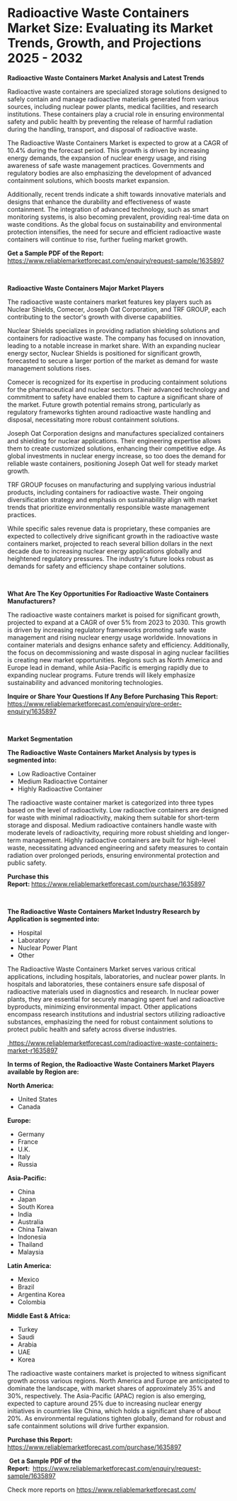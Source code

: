 <p><h1>Radioactive Waste Containers Market Size: Evaluating its Market Trends, Growth, and Projections 2025 - 2032</h1></p><p><strong>Radioactive Waste Containers Market Analysis and Latest Trends</strong></p>
<p><p>Radioactive waste containers are specialized storage solutions designed to safely contain and manage radioactive materials generated from various sources, including nuclear power plants, medical facilities, and research institutions. These containers play a crucial role in ensuring environmental safety and public health by preventing the release of harmful radiation during the handling, transport, and disposal of radioactive waste.</p><p>The Radioactive Waste Containers Market is expected to grow at a CAGR of 10.4% during the forecast period. This growth is driven by increasing energy demands, the expansion of nuclear energy usage, and rising awareness of safe waste management practices. Governments and regulatory bodies are also emphasizing the development of advanced containment solutions, which boosts market expansion. </p><p>Additionally, recent trends indicate a shift towards innovative materials and designs that enhance the durability and effectiveness of waste containment. The integration of advanced technology, such as smart monitoring systems, is also becoming prevalent, providing real-time data on waste conditions. As the global focus on sustainability and environmental protection intensifies, the need for secure and efficient radioactive waste containers will continue to rise, further fueling market growth.</p></p>
<p><strong>Get a Sample PDF of the Report:&nbsp;</strong> <a href="https://www.reliablemarketforecast.com/enquiry/request-sample/1635897?utm_campaign=2866&utm_medium=2&utm_source=Github&utm_content=ia&utm_term=08042025&utm_id=radioactive-waste-containers">https://www.reliablemarketforecast.com/enquiry/request-sample/1635897</a></p>
<p>&nbsp;</p>
<p><strong>Radioactive Waste Containers Major Market Players</strong></p>
<p><p>The radioactive waste containers market features key players such as Nuclear Shields, Comecer, Joseph Oat Corporation, and TRF GROUP, each contributing to the sector's growth with diverse capabilities.</p><p>Nuclear Shields specializes in providing radiation shielding solutions and containers for radioactive waste. The company has focused on innovation, leading to a notable increase in market share. With an expanding nuclear energy sector, Nuclear Shields is positioned for significant growth, forecasted to secure a larger portion of the market as demand for waste management solutions rises.</p><p>Comecer is recognized for its expertise in producing containment solutions for the pharmaceutical and nuclear sectors. Their advanced technology and commitment to safety have enabled them to capture a significant share of the market. Future growth potential remains strong, particularly as regulatory frameworks tighten around radioactive waste handling and disposal, necessitating more robust containment solutions.</p><p>Joseph Oat Corporation designs and manufactures specialized containers and shielding for nuclear applications. Their engineering expertise allows them to create customized solutions, enhancing their competitive edge. As global investments in nuclear energy increase, so too does the demand for reliable waste containers, positioning Joseph Oat well for steady market growth.</p><p>TRF GROUP focuses on manufacturing and supplying various industrial products, including containers for radioactive waste. Their ongoing diversification strategy and emphasis on sustainability align with market trends that prioritize environmentally responsible waste management practices.</p><p>While specific sales revenue data is proprietary, these companies are expected to collectively drive significant growth in the radioactive waste containers market, projected to reach several billion dollars in the next decade due to increasing nuclear energy applications globally and heightened regulatory pressures. The industry's future looks robust as demands for safety and efficiency shape container solutions.</p></p>
<p>&nbsp;</p>
<p><strong>What Are The Key Opportunities For Radioactive Waste Containers Manufacturers?</strong></p>
<p><p>The radioactive waste containers market is poised for significant growth, projected to expand at a CAGR of over 5% from 2023 to 2030. This growth is driven by increasing regulatory frameworks promoting safe waste management and rising nuclear energy usage worldwide. Innovations in container materials and designs enhance safety and efficiency. Additionally, the focus on decommissioning and waste disposal in aging nuclear facilities is creating new market opportunities. Regions such as North America and Europe lead in demand, while Asia-Pacific is emerging rapidly due to expanding nuclear programs. Future trends will likely emphasize sustainability and advanced monitoring technologies.</p></p>
<p><strong>Inquire or Share Your Questions If Any Before Purchasing This Report:</strong> <a href="https://www.reliablemarketforecast.com/enquiry/pre-order-enquiry/1635897?utm_campaign=2866&utm_medium=2&utm_source=Github&utm_content=ia&utm_term=08042025&utm_id=radioactive-waste-containers">https://www.reliablemarketforecast.com/enquiry/pre-order-enquiry/1635897</a></p>
<p>&nbsp;</p>
<p><strong>Market Segmentation</strong></p>
<p><strong>The Radioactive Waste Containers Market Analysis by types is segmented into:</strong></p>
<p><ul><li>Low Radioactive Container</li><li>Medium Radioactive Container</li><li>Highly Radioactive Container</li></ul></p>
<p><p>The radioactive waste container market is categorized into three types based on the level of radioactivity. Low radioactive containers are designed for waste with minimal radioactivity, making them suitable for short-term storage and disposal. Medium radioactive containers handle waste with moderate levels of radioactivity, requiring more robust shielding and longer-term management. Highly radioactive containers are built for high-level waste, necessitating advanced engineering and safety measures to contain radiation over prolonged periods, ensuring environmental protection and public safety.</p></p>
<p><strong>Purchase this Report:&nbsp;</strong><a href="https://www.reliablemarketforecast.com/purchase/1635897?utm_campaign=2866&utm_medium=2&utm_source=Github&utm_content=ia&utm_term=08042025&utm_id=radioactive-waste-containers">https://www.reliablemarketforecast.com/purchase/1635897</a></p>
<p>&nbsp;</p>
<p><strong>The Radioactive Waste Containers Market Industry Research by Application is segmented into:</strong></p>
<p><ul><li>Hospital</li><li>Laboratory</li><li>Nuclear Power Plant</li><li>Other</li></ul></p>
<p><p>The Radioactive Waste Containers Market serves various critical applications, including hospitals, laboratories, and nuclear power plants. In hospitals and laboratories, these containers ensure safe disposal of radioactive materials used in diagnostics and research. In nuclear power plants, they are essential for securely managing spent fuel and radioactive byproducts, minimizing environmental impact. Other applications encompass research institutions and industrial sectors utilizing radioactive substances, emphasizing the need for robust containment solutions to protect public health and safety across diverse industries.</p></p>
<p><a href="https://www.reliablemarketforecast.com/radioactive-waste-containers-market-r1635897?utm_campaign=2866&utm_medium=2&utm_source=Github&utm_content=ia&utm_term=08042025&utm_id=radioactive-waste-containers">&nbsp;https://www.reliablemarketforecast.com/radioactive-waste-containers-market-r1635897</a></p>
<p><strong>In terms of Region, the Radioactive Waste Containers Market Players available by Region are:</strong></p>
<p>
    <p> <strong> North America: </strong>
        <ul>
            <li>United States</li>
            <li>Canada</li>
        </ul>
        </p> 
    <p> <strong> Europe: </strong>
        <ul>
            <li>Germany</li>
            <li>France</li>
            <li>U.K.</li>
            <li>Italy</li>
            <li>Russia</li>
        </ul>
        </p> 
    <p> <strong> Asia-Pacific: </strong>
        <ul>
            <li>China</li>
            <li>Japan</li>
            <li>South Korea</li>
            <li>India</li>
            <li>Australia</li>
            <li>China Taiwan</li>
            <li>Indonesia</li>
            <li>Thailand</li>
            <li>Malaysia</li>
        </ul>
        </p> 
    <p> <strong> Latin America: </strong>
        <ul>
            <li>Mexico</li>
            <li>Brazil</li>
            <li>Argentina Korea</li>
            <li>Colombia</li>
        </ul>
        </p> 
    <p> <strong> Middle East & Africa: </strong>
        <ul>
            <li>Turkey</li>
            <li>Saudi</li>
            <li>Arabia</li>
            <li>UAE</li>
            <li>Korea</li>
        </ul>
    </p>
    </p>
<p><p>The radioactive waste containers market is projected to witness significant growth across various regions. North America and Europe are anticipated to dominate the landscape, with market shares of approximately 35% and 30%, respectively. The Asia-Pacific (APAC) region is also emerging, expected to capture around 25% due to increasing nuclear energy initiatives in countries like China, which holds a significant share of about 20%. As environmental regulations tighten globally, demand for robust and safe containment solutions will drive further expansion.</p></p>
<p><strong>Purchase this Report: </strong><a href="https://www.reliablemarketforecast.com/purchase/1635897?utm_campaign=2866&utm_medium=2&utm_source=Github&utm_content=ia&utm_term=08042025&utm_id=radioactive-waste-containers">https://www.reliablemarketforecast.com/purchase/1635897</a></p>
<p>&nbsp;<strong>Get a Sample PDF of the Report:&nbsp;&nbsp;</strong><a href="https://www.reliablemarketforecast.com/enquiry/request-sample/1635897?utm_campaign=2866&utm_medium=2&utm_source=Github&utm_content=ia&utm_term=08042025&utm_id=radioactive-waste-containers">https://www.reliablemarketforecast.com/enquiry/request-sample/1635897</a></p>
<p><strong></strong></p>
<p>Check more reports on <a href="https://www.reliablemarketforecast.com/?utm_campaign=2866&utm_medium=2&utm_source=Github&utm_content=ia&utm_term=08042025&utm_id=radioactive-waste-containers">https://www.reliablemarketforecast.com/</a></p>